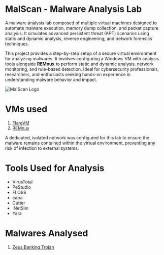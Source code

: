 # MalScan - Malware Analysis Lab
A malware analysis lab composed of multiple virtual machines designed to automate malware execution, memory dump collection, and packet capture analysis. It simulates advanced persistent threat (APT) scenarios using static and dynamic analysis, reverse engineering, and network forensics techniques.

This project provides a step-by-step setup of a secure virtual environment for analyzing malwares. It involves configuring a Windows VM with analysis tools alongside **REMnux** to perform static and dynamic analysis, network monitoring, and rule-based detection. Ideal for cybersecurity professionals, researchers, and enthusiasts seeking hands-on experience in understanding malware behavior and impact.

![MalScan Logo](https://github.com/SMUGLER79/MalScan---Malware-Analysis-Lab/blob/main/MalScan%20Diagram.png)

# VMs used
1. [FlareVM](https://github.com/mandiant/flare-vm)
2. [REMnux](https://docs.remnux.org/install-distro/get-virtual-appliance)

A dedicated, isolated network was configured for this lab to ensure the malware remains contained within the virtual environment, preventing any risk of infection to external systems. 

# Tools Used for Analysis
- VirusTotal
- PeStudio
- FLOSS
- capa
- Cutter
- INetSim
- Yara

# Malwares Analysed
1. [Zeus Banking Trojan](https://github.com/SMUGLER79/MalScan---Malware-Analysis-Lab/blob/main/Zeus%20Banking%20Trojan.md)
